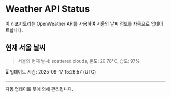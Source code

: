 
# Weather API Status

이 리포지토리는 OpenWeather API를 사용하여 서울의 날씨 정보를 자동으로 업데이트합니다.

## 현재 서울 날씨
> 서울의 현재 날씨: scattered clouds, 온도: 20.78°C, 습도: 97%

⏳ 업데이트 시간: 2025-09-17 15:26:57 (UTC)

---
자동 업데이트 봇에 의해 관리됩니다.
